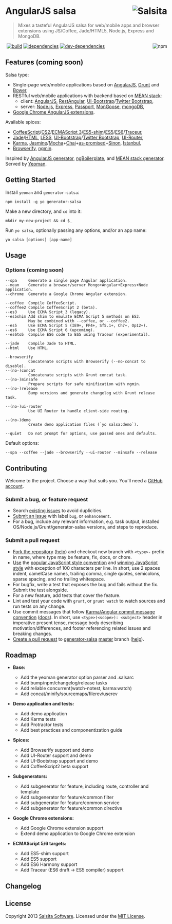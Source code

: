 # AngularJS salsa <a href='https://github.com/salsita'><img align='right' title='Salsita' src='https://www.google.com/a/cpanel/salsitasoft.com/images/logo.gif?alpha=1' _src='https://1.gravatar.com/avatar/d413290a5fe1385efcf5a344d4a0b588?s=50' /></a>

> Mixes a tasteful AngularJS salsa for web/mobile apps and browser extensions using JS/Coffee, Jade/HTML5, Node.js, Express and MongoDB.

<a href='https://npmjs.org/package/generator-salsa'><img align='right' alt='npm' title='npm info' src='https://nodei.co/npm/generator-salsa.png?compact=true' /></a>&nbsp;[![build](https://secure.travis-ci.org/salsita/generator-salsa.png?branch=master)](https://travis-ci.org/salsita/generator-salsa) [![dependencies](https://david-dm.org/salsita/generator-salsa.png)](https://david-dm.org/salsita/generator-salsa) [![dev-dependencies](https://david-dm.org/salsita/generator-salsa/dev-status.png)](https://david-dm.org/salsita/generator-salsa#info=devDependencies)


## Features (coming soon)

Salsa type:
- Single-page web/mobile applications based on [AngularJS](http://angularjs.org), [Grunt](http://gruntjs.com) and [Bower](http://bower.io),
- RESTful web/mobile applications with backend based on [MEAN stack](http://mean.io):
  + client:
    [AngularJS](http://angularjs.org),
    [RestAngular](https://github.com/mgonto/restangular),
    [UI-Bootstrap](http://angular-ui.github.io/bootstrap)/[Twitter Bootstrap](http://getbootstrap.com),
  + server:
    [Node.js](http://nodejs.org),
    [Express](http://expressjs.com),
    [Passport](http://passportjs.org),
    [MonGoose](http://mongoosejs.com),
    [mongoDB](http://mongodb.org),
- [Google Chrome AngularJS extensions](https://github.com/salsita/chrome-angular-skeleton).

Available spices:
- [CoffeeScript](http://coffeescript.org)/[CS2](https://github.com/michaelficarra/CoffeeScriptRedux)/[ECMAScript 3](http://en.wikipedia.org/wiki/ECMAScript#Version_correspondence)/[ES5-shim](https://github.com/kriskowal/es5-shim)/[ES5](http://en.wikipedia.org/wiki/ECMAScript#ECMAScript.2C_5th_Edition)/[ES6](http://en.wikipedia.org/wiki/ECMAScript#ECMAScript_Harmony_.286th_Edition.29)/[Traceur](https://github.com/google/traceur-compiler),
- [Jade](http://jade-lang.com)/[HTML](http://www.w3.org/html),
  [LESS](http://lesscss.org),
  [UI-Bootstrap](http://angular-ui.github.io/bootstrap)/[Twitter Bootstrap](http://getbootstrap.com),
  [UI-Router](https://github.com/angular-ui/ui-router),
- [Karma](http://karma-runner.github.io),
  [Jasmine](http://pivotal.github.io/jasmine)/[Mocha](http://visionmedia.github.io/mocha)+[Chai](http://chaijs.com)+[as-promised](https://github.com/domenic/chai-as-promised)+[Sinon](http://sinonjs.org),
  [Istanbul](https://github.com/gotwarlost/istanbul),
- [Browserify](http://browserify.org),
  [ngmin](https://github.com/btford/ngmin).

Inspired by [AngularJS generator](https://github.com/yeoman/generator-angular), [ngBoilerplate](http://joshdmiller.github.io/ng-boilerplate), and [MEAN stack generator](https://github.com/wlepinski/generator-meanstack). Served by [Yeoman](http://yeoman.io).


## Getting Started

Install `yeoman` and `generator-salsa`:
  ```
  npm install -g yo generator-salsa
  ```

Make a new directory, and `cd` into it:
  ```
  mkdir my-new-project && cd $_
  ```

Run `yo salsa`, optionally passing any options, and/or an app name:
  ```
  yo salsa [options] [app-name]
  ```


## Usage


### Options (coming soon)

```shell
--spa     Generate a single page Angular application.
--mean    Generate a browser/server Mongo+Angular+Express+Node application.
--chrome  Generate a Google Chrome Angular extension.

--coffee  Compile CoffeeScript.
--coffee2 Compile CoffeeScript 2 (beta).
--es3     Use ECMA Script 3 (legacy).
--es5shim Add shim to emulate ECMA Script 5 methods on ES3.
          May be combined with --coffee, or --coffee2.
--es5     Use ECMA Script 5 (IE9+, FF4+, Sf5.1+, Ch7+, Op12+).
--es6     Use ECMA Script 6 (upcoming).
--es6to5  Compile ES6 code to ES5 using Traceur (experimental).

--jade    Compile Jade to HTML.
--html    Use HTML.

--browserify
          Concatenate scripts with Browserify (--no-concat to disable).
--(no-)concat
          Concatenate scripts with Grunt concat task.
--(no-)minsafe
          Prepare scripts for safe minification with ngmin.
--(no-)release
          Bump versions and generate changelog with Grunt release task.

--(no-)ui-router
          Use UI Router to handle client-side routing.

--(no-)demo
          Create demo application files (`yo salsa:demo`).

--quiet   Do not prompt for options, use passed ones and defaults.
```

Default options:
```shell
--spa --coffee --jade --browserify --ui-router --minsafe --release
```


## Contributing

Welcome to the project. Choose a way that suits you. You'll need a [GitHub account](https://github.com/signup/free).

### Submit a bug, or feature request

* Search [existing issues](https://github.com/salsita/generator-salsa/issues) to avoid duplicities.
* [Submit an issue](https://github.com/salsita/generator-salsa/issues/new) with label `bug`, or `enhancement`.
* For a bug, include any relevant information, e.g. task output, installed OS/Node.js/Grunt/generator-salsa versions, and steps to reproduce.

### Submit a pull request

* [Fork the repository](https://github.com/salsita/generator-salsa/fork) ([help](https://help.github.com/articles/fork-a-repo)) and checkout new branch with `<type>-` prefix in name, where type may be feature, fix, docs, or chore.
* [Use](https://github.com/salsita/generator-salsa/blob/master/.jshintrc) the [popular JavaScript style convention](http://sideeffect.kr/popularconvention#javascript) and [winning JavaScript style](http://seravo.fi/2013/javascript-the-winning-style) with exception of 100 characters per line. In short, use 2 spaces indent, camelCase names, trailing comma, single quotes, semicolons, sparse spacing, and no trailing whitespace.
* For bugfix, write a test that exposes the bug and fails without the fix. Submit the test alongside.
* For a new feature, add tests that cover the feature.
* Lint and test your code with `grunt`, or `grunt watch` to watch sources and run tests on any change.
* Use commit messages that follow [Karma/Angular commit message convention](https://github.com/karma-runner/karma/blob/master/docs/dev/04-git-commit-msg.md) ([docs](https://docs.google.com/document/d/1QrDFcIiPjSLDn3EL15IJygNPiHORgU1_OOAqWjiDU5Y/edit#)). In short, use `<type>(<scope>): <subject>` header in imperative present tense, message body describing motivation/differences, and footer referencing related issues and breaking changes.
* [Create a pull request](https://github.com/salsita/generator-salsa/compare) to [generator-salsa](https://github.com/salsita/generator-salsa) [master](https://github.com/salsita/generator-salsa/branches) branch ([help](https://help.github.com/articles/creating-a-pull-request)).


## Roadmap

- **Base:**
  + Add the yeoman generator option parser and .salsarc
  + Add bump/npm/changelog/release tasks
  + Add reliable concurrent(watch-notest, karma:watch)
  + Add concat/minify/sourcemaps/filerev/userev

- **Demo application and tests:**
  + Add demo application
  + Add Karma tests
  + Add Protractor tests
  + Add best practices and componentization guide

- **Spices:**
  + Add Browserify support and demo
  + Add UI-Router support and demo
  + Add UI-Bootstrap support and demo
  + Add CoffeeScript2 beta support

- **Subgenerators:**
  + Add subgenerator for feature,
    including route, controller and template
  + Add subgenerator for feature/common filter
  + Add subgenerator for feature/common service
  + Add subgenerator for feature/common directive

- **Google Chrome extensions:**
  + Add Google Chrome extension support
  + Extend demo application to Google Chrome extension

- **ECMAScript 5/6 targets:**
  + Add ES5-shim support
  + Add ES5 support
  + Add ES6 Harmony support
  + Add Traceur (ES6 draft -> ES5 compiler) support


<a name="changelog"></a>
## Changelog


## License

Copyright 2013 [Salsita Software](http://salsitasoft.com). Licensed under the [MIT License](http://en.wikipedia.org/wiki/MIT_License).
